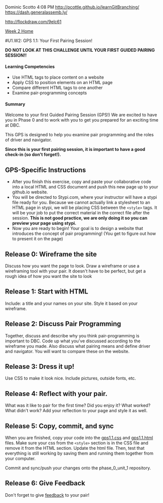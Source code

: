   
Dominic Scotto  4:08 PM
http://pcottle.github.io/learnGitBranching/
https://dash.generalassemb.ly/

http://flockdraw.com/9elc61




[Week 2 Home](../)

#U1.W2: GPS 1.1: Your First Pairing Session! 

**DO NOT LOOK AT THIS CHALLENGE UNTIL YOUR FIRST GUIDED PAIRING SESSION!!**

#### Learning Competencies
  - Use HTML tags to place content on a website
  - Apply CSS to position elements on an HTML page
  - Compare different HTML tags to one another
  - Examine pair-programming concepts

#### Summary
  Welcome to your first Guided Pairing Session (GPS!)
  We are excited to have you in Phase 0 and to work with
  you to get you prepared for an exciting time at DBC. 

  This GPS is designed to help you examine pair programming and the roles of driver and 
  navigator. 
  
  **Since this is your first pairing session, it is important
  to have a good check-in (so don't forget!).**

## GPS-Specific Instructions
  - After you finish this exercise, copy and paste your collaborative code
    into a local HTML and CSS document and push this new page up to your
    github.io website.
  - You will be directed to Stypi.com, where your instructor
     will have a stypi file ready for you. Because we cannot actually link 
     a stylesheet to an HTML page in stypi, we will be placing CSS 
     between the `<style>` tags. It will be your job to put the correct 
     material in the correct file after the session. 
     **This is not good practice, we are only doing it so you can preview your page using stypi.**
  - Now you are ready to begin! Your goal is to design a website that
     introduces the concept of pair programming!  (You get to figure out how to 
     present it on the page) 

## Release 0: Wireframe the site
Discuss how you want the page to look. Draw a wireframe or use a wireframing tool with your pair. It doesn't have to be perfect, but get a rough idea of how you want the site to look

## Release 1: Start with HTML
Include: a title and your names on your site. Style it based on your wireframe. 

## Release 2: Discuss Pair Programming
Together, discuss and describe why you think pair-programming is important to DBC.
Code up what you've discussed according to the wireframe you made. Also discuss what pairing means and define driver and navigator. You will want to compare these on the website.

## Release 3: Dress it up! 
Use CSS to make it look nice. Include pictures, outside fonts, etc. 

## Release 4: Reflect with your pair. 
What was it like to pair for the first time? Did you enjoy it? What worked? What didn't work? Add your reflection to your page and style it as well. 

## Release 5: Copy, commit, and sync
When you are finished, copy your code into the [gps1.1.css](gps1.1.css) and [gps1.1.html](gps1.1.html) files. Make sure your css from the `<style>` section is in the CSS file and remove it from the HTML section. Update the html file. Then, test that everything is still  working by saving them 
and running them together from your computer. 

Commit and sync/push your changes onto the phase_0_unit_1 repository. 

## Release 6: Give Feedback
Don't forget to give [feedback](https://socrates.devbootcamp.com/feedback/new) to your pair!
